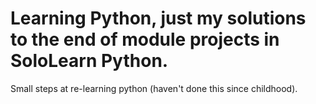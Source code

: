 # Learning Python, just my solutions to the end of module projects in SoloLearn Python.

Small steps at re-learning python (haven't done this since childhood).
